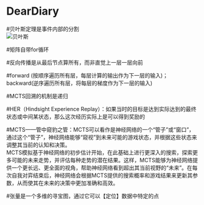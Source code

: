# DearDiary  

#贝叶斯定理是事件内部的分割  
![贝叶斯](https://github.com/JohanSunBanana/DearDiary/assets/128943809/bf3ccfa3-e025-4564-8d60-b1a865537fff)

#矩阵自带for循环  

#反向传播是从最后节点算所有，而非直觉上一层一层向前  

#forward (按顺序遍历所有层，每层计算的输出作为下一层的输入)；backward(逆序遍历所有层，将每层的梯度作为下一层的输入)  

#MCTS回溯的机制是递归    

#HER（Hindsight Experience Replay）：如果当时的目标是达到实际达到的最终状态或中间某状态，那么这次经历实际上是可以得到奖励的  

#MCTS——管中窥豹之管：MCTS可以看作是神经网络的一个“管子”或“窗口”，通过这个“管子”，神经网络能够“窥视”到未来可能的游戏状态，并根据这些状态来调整其当前的认知和决策。  
MCTS模拟基于神经网络的初步估计开始，在此基础上进行更深入的搜索，探索更多可能的未来走势，并评估每种走势的潜在结果。这样，MCTS能够为神经网络提供一个更长远、更全面的视角，帮助神经网络看到超出其当前视野的“未来”。在每次自我对弈结束后，神经网络会根据MCTS提供的搜索概率和游戏结果来更新其参数，从而使其在未来的决策中更加准确和高效。  

#张量是一个多维的寻宝图，通过它可以【定位】数据中特定的点
